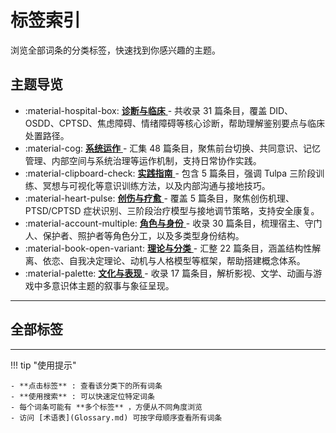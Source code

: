 # 标签索引

浏览全部词条的分类标签，快速找到你感兴趣的主题。

## 主题导览

- :material-hospital-box: [ **诊断与临床** ](entries/Clinical-Diagnosis-Guide.md) - 共收录 31 篇条目，覆盖 DID、OSDD、CPTSD、焦虑障碍、情绪障碍等核心诊断，帮助理解鉴别要点与临床处置路径。
- :material-cog: [ **系统运作** ](entries/System-Operations.md) - 汇集 48 篇条目，聚焦前台切换、共同意识、记忆管理、内部空间与系统治理等运作机制，支持日常协作实践。
- :material-clipboard-check: [ **实践指南** ](entries/Practice-Guide.md) - 包含 5 篇条目，强调 Tulpa 三阶段训练、冥想与可视化等意识训练方法，以及内部沟通与接地技巧。
- :material-heart-pulse: [ **创伤与疗愈** ](entries/Trauma-Healing-Guide.md) - 覆盖 5 篇条目，聚焦创伤机理、PTSD/CPTSD 症状识别、三阶段治疗模型与接地调节策略，支持安全康复。
- :material-account-multiple: [ **角色与身份** ](entries/Roles-Identity-Guide.md) - 收录 30 篇条目，梳理宿主、守门人、保护者、照护者等角色分工，以及多类型身份结构。
- :material-book-open-variant: [ **理论与分类** ](entries/Theory-Classification-Guide.md) - 汇整 22 篇条目，涵盖结构性解离、依恋、自我决定理论、动机与人格模型等框架，帮助搭建概念体系。
- :material-palette: [ **文化与表现** ](entries/Cultural-Media-Guide.md) - 收录 17 篇条目，解析影视、文学、动画与游戏中多意识体主题的叙事与象征呈现。

---

## 全部标签

---

!!! tip "使用提示"

    - **点击标签** : 查看该分类下的所有词条
    - **使用搜索** : 可以快速定位特定词条
    - 每个词条可能有 **多个标签** ，方便从不同角度浏览
    - 访问 [术语表](Glossary.md) 可按字母顺序查看所有词条

<!-- material/tags -->
